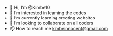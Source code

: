 - 👋 Hi, I’m @Kimbe10
- 👀 I’m interested in learning the codes
- 🌱 I’m currently learning creating websites
- 💞️ I’m looking to collaborate on all coders
- 📫 How to reach me kimbeinnocent@gmail.com

<!---
Kimbe10/Kimbe10 is a ✨ special ✨ repository because its `README.md` (this file) appears on your GitHub profile.
You can click the Preview link to take a look at your changes.
--->
